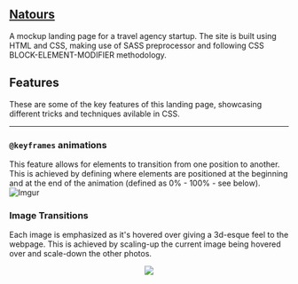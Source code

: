 ## [Natours](https://satyaki07.github.io/Natours/)
A mockup landing page for a travel agency startup. The site is built using HTML and CSS, making use of SASS preprocessor and following CSS BLOCK-ELEMENT-MODIFIER methodology.

## Features 
These are some of the key features of this landing page, showcasing different tricks and techniques avilable in CSS. 

---
### ```@keyframes``` animations
This feature allows for elements to transition from one position to another. This is achieved by defining where elements are positioned at the beginning and at the end of the animation (defined as 0% - 100%  - see below).
![Imgur](https://imgur.com/5ts8h3U.gif)

### Image Transitions
Each image is emphasized as it's hovered over giving a 3d-esque feel to the webpage. This is achieved by scaling-up the current image being hovered over and scale-down the other photos.

<p align="center">
    <img src="https://thumbs.gfycat.com/SoulfulAdvancedAtlasmoth-small.gif">
</p>
